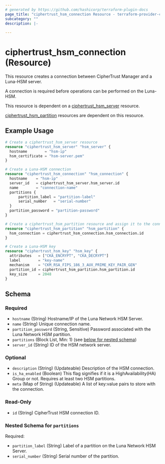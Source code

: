 ```yaml
---
# generated by https://github.com/hashicorp/terraform-plugin-docs
page_title: "ciphertrust_hsm_connection Resource - terraform-provider-ciphertrust"
subcategory: ""
description: |-
  
---
```


# ciphertrust_hsm_connection (Resource)

This resource creates a connection between CipherTrust Manager and a Luna-HSM server.

A connection is required before operations can be performed on the Luna-HSM.

This resource is dependent on a [ciphertrust_hsm_server](https://registry.terraform.io/providers/ThalesGroup/ciphertrust/latest/docs/resources/hsm_server) resource.

[ciphertrust_hsm_partition](https://registry.terraform.io/providers/ThalesGroup/ciphertrust/latest/docs/resources/hsm_partition) resources are dependent on this resource.


## Example Usage

```terraform
# Create a ciphertrust_hsm_server resource
resource "ciphertrust_hsm_server" "hsm_server" {
  hostname        = "hsm-ip"
  hsm_certificate = "hsm-server.pem"
}

# Create a Luna-HSM connection
resource "ciphertrust_hsm_connection" "hsm_connection" {
  hostname    = "hsm-ip"
  server_id   = ciphertrust_hsm_server.hsm_server.id
  name        = "connection-name"
  partitions {
      partition_label = "partition-label"
      serial_number   = "serial-number"
  }
  partition_password = "partition-password"
}

# Create a ciphertrust_hsm_partition resource and assign it to the connection
resource "ciphertrust_hsm_partition" "hsm_partition" {
  hsm_connection = ciphertrust_hsm_connection.hsm_connection.id
}

# Create a Luna-HSM key
resource "ciphertrust_hsm_key" "hsm_key" {
  attributes   = ["CKA_ENCRYPT", "CKA_DECRYPT"]
  label        = "key-name"
  mechanism    = "CKM_RSA_FIPS_186_3_AUX_PRIME_KEY_PAIR_GEN"
  partition_id = ciphertrust_hsm_partition.hsm_partition.id
  key_size     = 2048
}
```

<!-- schema generated by tfplugindocs -->
## Schema

### Required

- `hostname` (String) Hostname/IP of the Luna Network HSM Server.
- `name` (String) Unique connection name.
- `partition_password` (String, Sensitive) Password associated with the Luna Network HSM partition.
- `partitions` (Block List, Min: 1) (see [below for nested schema](#nestedblock--partitions))
- `server_id` (String) ID of the HSM network server.

### Optional

- `description` (String) (Updateable) Description of the HSM connection.
- `is_ha_enabled` (Boolean) This flag signifies if it is a HighAvailability(HA) Group or not. Requires at least two HSM partitions.
- `meta` (Map of String) (Updateable) A list of key:value pairs to store with the connection.

### Read-Only

- `id` (String) CipherTrust HSM connection ID.

<a id="nestedblock--partitions"></a>
### Nested Schema for `partitions`

Required:

- `partition_label` (String) Label of a partition on the Luna Network HSM Server.
- `serial_number` (String) Serial number of the partition.


